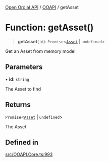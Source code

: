 [Open Ordial API](../../README.md) / [OOAPI](../README.md) / getAsset

# Function: getAsset()

> **getAsset**(`id`): `Promise`\<[`Asset`](../classes/Asset.md) \| `undefined`\>

Get an Asset from memory model

## Parameters

• **id**: `string`

The Asset to find

## Returns

`Promise`\<[`Asset`](../classes/Asset.md) \| `undefined`\>

The Asset

## Defined in

[src/OOAPI.Core.ts:993](https://github.com/open-ordinal/open-ordinal-api/blob/e5d3b68402ab6ae1542219b48b6d5e3ee2104984/src/OOAPI.Core.ts#L993)

